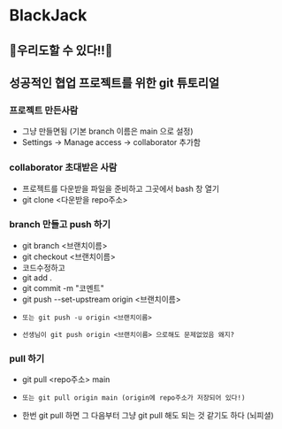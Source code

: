 # BlackJack

## 🙌우리도할 수 있다!!🙌
## 성공적인 협업 프로젝트를 위한 git 튜토리얼

### 프로젝트 만든사람
* 그냥 만들면됨 (기본 branch 이름은 main 으로 설정)
* Settings -> Manage access -> collaborator 추가함

### collaborator 초대받은 사람
* 프로젝트를 다운받을 파일을 준비하고 그곳에서 bash 창 열기
* git clone <다운받을 repo주소>

### branch 만들고 push 하기
* git branch <브랜치이름>
* git checkout <브랜치이름>
* 코드수정하고
* git add .
* git commit -m "코멘트"
* git push --set-upstream origin <브랜치이름>
*     또는 git push -u origin <브랜치이름>
*     선생님이 git push origin <브랜치이름> 으로해도 문제없었음 왜지? 

### pull 하기
* git pull <repo주소> main
*     또는 git pull origin main (origin에 repo주소가 저장되어 있다!)

* 한번 git pull 하면 그 다음부터 그냥 git pull 해도 되는 것 같기도 하다 (뇌피셜)
